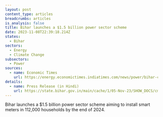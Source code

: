 ```yaml
---
layout: post
content_type: articles
breadcrumbs: articles
is_analysis: false
title: Bihar launches a $1.5 billion power sector scheme
date: 2023-11-08T22:39:18.214Z
states:
  - Bihar
sectors:
  - Energy
  - Climate Change
subsectors:
  - Power
sources:
  - name: Economic Times
    url: https://energy.economictimes.indiatimes.com/news/power/bihar-cm-nitish-kumar-launches-power-sector-projects-worth-rs-13934-crore/104906284
details:
  - name: Press Release (in Hindi)
    url: https://state.bihar.gov.in/main/cache/1/05-Nov-23/SHOW_DOCS/cm%20-%20570.pdf
---
```

Bihar launches a $1.5 billion power sector scheme aiming to install smart meters in 112,000 households by the end of 2024.